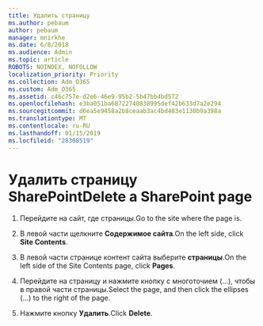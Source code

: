 ```yaml
---
title: Удалить страницу
ms.author: pebaum
author: pebaum
manager: mnirkhe
ms.date: 6/8/2018
ms.audience: Admin
ms.topic: article
ROBOTS: NOINDEX, NOFOLLOW
localization_priority: Priority
ms.collection: Adm_O365
ms.custom: Adm_O365
ms.assetid: c46c757e-d2e6-46e9-95b2-5b47bb4bd572
ms.openlocfilehash: e3ba051ba68722740838995def42b633d7a2e294
ms.sourcegitcommit: d6ea5e9458a2b8ceaab3ac4bd483e1130b9a398a
ms.translationtype: MT
ms.contentlocale: ru-RU
ms.lasthandoff: 01/15/2019
ms.locfileid: "28308519"
---
```

# <a name="delete-a-sharepoint-page"></a><span data-ttu-id="87950-102">Удалить страницу SharePoint</span><span class="sxs-lookup"><span data-stu-id="87950-102">Delete a SharePoint page</span></span>

1. <span data-ttu-id="87950-103">Перейдите на сайт, где страницы.</span><span class="sxs-lookup"><span data-stu-id="87950-103">Go to the site where the page is.</span></span>
    
2. <span data-ttu-id="87950-104">В левой части щелкните **Содержимое сайта**.</span><span class="sxs-lookup"><span data-stu-id="87950-104">On the left side, click **Site Contents**.</span></span>
    
3. <span data-ttu-id="87950-105">В левой части странице контент сайта выберите **страницы**.</span><span class="sxs-lookup"><span data-stu-id="87950-105">On the left side of the Site Contents page, click **Pages**.</span></span>
    
4. <span data-ttu-id="87950-106">Перейдите на страницу и нажмите кнопку с многоточием (...), чтобы в правой части страницы.</span><span class="sxs-lookup"><span data-stu-id="87950-106">Select the page, and then click the ellipses (...) to the right of the page.</span></span>
    
5. <span data-ttu-id="87950-107">Нажмите кнопку **Удалить**.</span><span class="sxs-lookup"><span data-stu-id="87950-107">Click **Delete**.</span></span>
    


